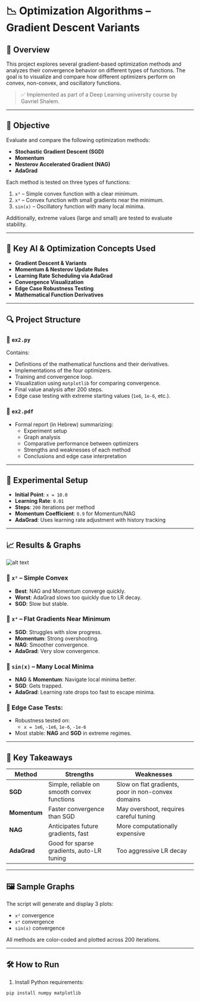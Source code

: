 # 📉 Optimization Algorithms – Gradient Descent Variants

## 🧠 Overview

This project explores several gradient-based optimization methods and analyzes their convergence behavior on different types of functions. The goal is to visualize and compare how different optimizers perform on convex, non-convex, and oscillatory functions.

> ✅ Implemented as part of a Deep Learning university course by Gavriel Shalem.

---

## 🧪 Objective

Evaluate and compare the following optimization methods:
- **Stochastic Gradient Descent (SGD)**
- **Momentum**
- **Nesterov Accelerated Gradient (NAG)**
- **AdaGrad**

Each method is tested on three types of functions:
1. `x²` – Simple convex function with a clear minimum.
2. `x⁴` – Convex function with small gradients near the minimum.
3. `sin(x)` – Oscillatory function with many local minima.

Additionally, extreme values (large and small) are tested to evaluate stability.

---

## 🧩 Key AI & Optimization Concepts Used

- **Gradient Descent & Variants**
- **Momentum & Nesterov Update Rules**
- **Learning Rate Scheduling via AdaGrad**
- **Convergence Visualization**
- **Edge Case Robustness Testing**
- **Mathematical Function Derivatives**

---

## 🔍 Project Structure

### 🧾 `ex2.py`
Contains:
- Definitions of the mathematical functions and their derivatives.
- Implementations of the four optimizers.
- Training and convergence loop.
- Visualization using `matplotlib` for comparing convergence.
- Final value analysis after 200 steps.
- Edge case testing with extreme starting values (`1e6`, `1e-6`, etc.).

### 📄 `ex2.pdf`
- Formal report (in Hebrew) summarizing:
  - Experiment setup
  - Graph analysis
  - Comparative performance between optimizers
  - Strengths and weaknesses of each method
  - Conclusions and edge case interpretation

---

## 🧪 Experimental Setup

- **Initial Point**: `x = 10.0`
- **Learning Rate**: `0.01`
- **Steps**: `200` iterations per method
- **Momentum Coefficient**: `0.9` for Momentum/NAG
- **AdaGrad**: Uses learning rate adjustment with history tracking

---

## 📈 Results & Graphs
![alt text](image.png)
### 🔵 `x²` – Simple Convex
- **Best**: NAG and Momentum converge quickly.
- **Worst**: AdaGrad slows too quickly due to LR decay.
- **SGD**: Slow but stable.

### 🔵 `x⁴` – Flat Gradients Near Minimum
- **SGD**: Struggles with slow progress.
- **Momentum**: Strong overshooting.
- **NAG**: Smoother convergence.
- **AdaGrad**: Very slow convergence.

### 🔵 `sin(x)` – Many Local Minima
- **NAG** & **Momentum**: Navigate local minima better.
- **SGD**: Gets trapped.
- **AdaGrad**: Learning rate drops too fast to escape minima.

### 🧪 Edge Case Tests:
- Robustness tested on:
  - `x = 1e6`, `-1e6`, `1e-6`, `-1e-6`
- Most stable: **NAG** and **SGD** in extreme regimes.

---

## 📌 Key Takeaways

| Method   | Strengths                                   | Weaknesses                                  |
|----------|---------------------------------------------|----------------------------------------------|
| **SGD**      | Simple, reliable on smooth convex functions | Slow on flat gradients, poor in non-convex domains |
| **Momentum** | Faster convergence than SGD               | May overshoot, requires careful tuning       |
| **NAG**      | Anticipates future gradients, fast        | More computationally expensive               |
| **AdaGrad**  | Good for sparse gradients, auto-LR tuning | Too aggressive LR decay                      |

---

## 🖼️ Sample Graphs
The script will generate and display 3 plots:
- `x²` convergence
- `x⁴` convergence
- `sin(x)` convergence

All methods are color-coded and plotted across 200 iterations.

---

## 🛠️ How to Run

1. Install Python requirements:
```bash
pip install numpy matplotlib
